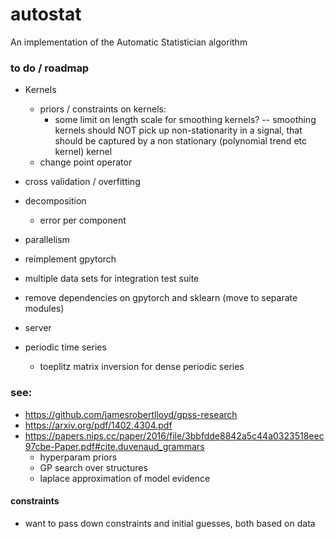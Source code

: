 # autostat

An implementation of the Automatic Statistician algorithm

### to do / roadmap

- Kernels

  - priors / constraints on kernels:
    - some limit on length scale for smoothing kernels? -- smoothing kernels should NOT pick up non-stationarity in a signal, that should be captured by a non stationary (polynomial trend etc kernel) kernel
  - change point operator

- cross validation / overfitting

- decomposition

  - error per component

- parallelism
- reimplement gpytorch
- multiple data sets for integration test suite
- remove dependencies on gpytorch and sklearn (move to separate modules)

- server

- periodic time series
  - toeplitz matrix inversion for dense periodic series

### see:

- https://github.com/jamesrobertlloyd/gpss-research
- https://arxiv.org/pdf/1402.4304.pdf
- https://papers.nips.cc/paper/2016/file/3bbfdde8842a5c44a0323518eec97cbe-Paper.pdf#cite.duvenaud_grammars
  - hyperparam priors
  - GP search over structures
  - laplace approximation of model evidence

#### constraints

- want to pass down constraints and initial guesses, both based on data
